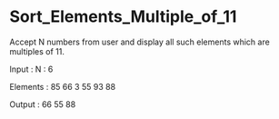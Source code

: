 # Sort_Elements_Multiple_of_11

Accept N numbers from user and display all such elements which are
multiples of 11.

Input : N : 6

Elements : 85 66 3 55 93 88

Output : 66   55    88
